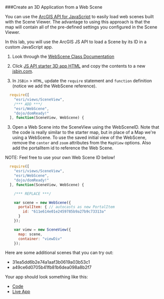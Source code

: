 ###Create an 3D Application from a Web Scene

You can use the [ArcGIS API for JavaScript](https://developers.arcgis.com/javascript/) to easily load web scenes built with the Scene Viewer. The advantage to using this approach is that the map will contain all of the pre-defined settings you configured in the Scene Viewer. 

In this lab, you will use the ArcGIS JS API to load a Scene by its ID in a custom JavaScript app. 

1. Look through the [WebScene Class Documentation](https://developers.arcgis.com/javascript/latest/api-reference/esri-WebScene.html)

1. Click [JS API starter 3D app HTML](../../jsapi/create_starter_map_3d/index.html) and copy the contents to a new [jsbin.com](http://jsbin.com).

2. In `JSBin` > `HTML`, update the `require` statement and `function` definition (notice we add the WebScene reference).

```javascript
  require([
    "esri/views/SceneView",
    /*** ADD ***/
    "esri/WebScene",
    "dojo/domReady!"
  ], function(SceneView, WebScene) {
```

3. Open a Web Scene into the SceneView using the WebSceneID. Note that the code is really similar to the starter map, but in place of a Map we're using a WebScene. To use the saved initial view of the WebScene, remove the `center` and `zoom` attributes from the `MapView` options.  Also add the portalItem id to reference the Web Scene.
	
  NOTE: Feel free to use your own Web Scene ID below!

```javascript
  require([
    "esri/views/SceneView",
    "esri/WebScene",
    "dojo/domReady!"
  ], function(SceneView, WebScene) {

    /*** REPLACE ***/

    var scene = new WebScene({
      portalItem: { // autocasts as new PortalItem
        id: "611e614e01e2459785b9a27b9c73313a"
      }
    });

    var view = new SceneView({
      map: scene,
      container: "viewDiv"
    });
```
Here are some additional scenes that you can try out: 
* 31ea5dd6b2e74a1aaf3b0619a03b53c1
* a49ce6d0705b41fb81b6dea098a8b2f7


Your app should look something like this:
 * [Code](https://github.com/jofraley/Hacking_JavaScript/blob/master/labs/webmap_apps/create_jsapi_scene_app/js411_scene.html)
 * [Live App](http://jofraley.github.io/Hacking_JavaScript/labs/webmap_apps/create_jsapi_scene_app/js411_scene.html)


